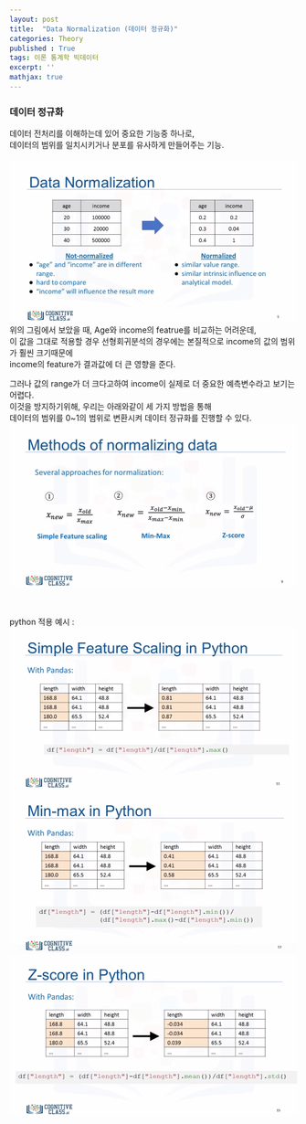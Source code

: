 ```yaml
---
layout: post
title:  "Data Normalization (데이터 정규화)"
categories: Theory
published : True
tags: 이론 통계학 빅데이터 
excerpt: ''
mathjax: true
---
```


### **데이터 정규화**  
데이터 전처리를 이해하는데 있어 중요한 기능중 하나로,  
데이터의 범위를 일치시키거나 분포를 유사하게 만들어주는 기능.  
<br>
<img src='/images/data-normalization1.png' width = "600" >  
위의 그림에서 보았을 때, Age와 income의 featrue를 비교하는 어려운데,  
이 값을 그대로 적용할 경우 선형회귀분석의 경우에는 본질적으로 income의 값의 범위가 훨씬 크기때문에  
income의 feature가 결과값에 더 큰 영향을 준다.  

그러나 값의 range가 더 크다고하여 income이 실제로 더 중요한 예측변수라고 보기는 어렵다.  
이것을 방지하기위해, 우리는 아래와같이 세 가지 방법을 통해  
데이터의 범위를 0~1의 범위로 변환시켜 데이터 정규화를 진행할 수 있다.  
<img src='/images/data-normalization2.png' width = "600"><br/>


<br>
<br>
python 적용 예시 :    
<img src='/images/data-normalization3.png' width = "600">
<img src='/images/data-normalization4.png' width = "600">
<img src='/images/data-normalization5.png' width = "600">
